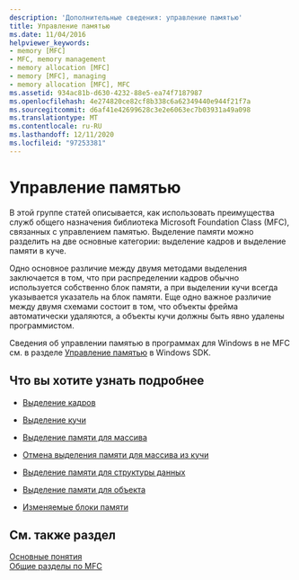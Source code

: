 ```yaml
---
description: 'Дополнительные сведения: управление памятью'
title: Управление памятью
ms.date: 11/04/2016
helpviewer_keywords:
- memory [MFC]
- MFC, memory management
- memory allocation [MFC]
- memory [MFC], managing
- memory allocation [MFC], MFC
ms.assetid: 934ac81b-d630-4232-88e5-ea74f7187987
ms.openlocfilehash: 4e274820ce82cf8b338c6a62349440e944f21f7a
ms.sourcegitcommit: d6af41e42699628c3e2e6063ec7b03931a49a098
ms.translationtype: MT
ms.contentlocale: ru-RU
ms.lasthandoff: 12/11/2020
ms.locfileid: "97253381"
---
```

# <a name="memory-management"></a>Управление памятью

В этой группе статей описывается, как использовать преимущества служб общего назначения библиотека Microsoft Foundation Class (MFC), связанных с управлением памятью. Выделение памяти можно разделить на две основные категории: выделение кадров и выделение памяти в куче.

Одно основное различие между двумя методами выделения заключается в том, что при распределении кадров обычно используется собственно блок памяти, а при выделении кучи всегда указывается указатель на блок памяти. Еще одно важное различие между двумя схемами состоит в том, что объекты фрейма автоматически удаляются, а объекты кучи должны быть явно удалены программистом.

Сведения об управлении памятью в программах для Windows в не MFC см. в разделе [Управление памятью](/windows/win32/memory/memory-management) в Windows SDK.

## <a name="what-do-you-want-to-know-more-about"></a>Что вы хотите узнать подробнее

- [Выделение кадров](memory-management-frame-allocation.md)

- [Выделение кучи](memory-management-heap-allocation.md)

- [Выделение памяти для массива](memory-management-examples.md)

- [Отмена выделения памяти для массива из кучи](memory-management-examples.md)

- [Выделение памяти для структуры данных](memory-management-examples.md)

- [Выделение памяти для объекта](memory-management-examples.md)

- [Изменяемые блоки памяти](memory-management-resizable-memory-blocks.md)

## <a name="see-also"></a>См. также раздел

[Основные понятия](mfc-concepts.md)<br/>
[Общие разделы по MFC](general-mfc-topics.md)
